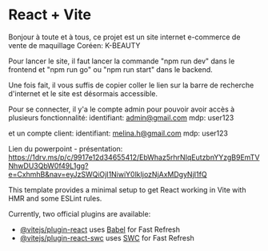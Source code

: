 # React + Vite

Bonjour à toute et à tous, ce projet est un site internet e-commerce de vente de maquillage Coréen: K-BEAUTY

Pour lancer le site, il faut lancer la commande "npm run dev" dans le frontend et "npm run go" ou "npm run start" dans le backend.

Une fois fait, il vous suffis de copier coller le lien sur la barre de recherche d'internet et le site est désormais accessible.

Pour se connecter, il y'a le compte admin pour pouvoir avoir accès à plusieurs fonctionnalité:
identifiant: admin@gmail.com
mdp: user123

et un compte client:
identifiant: melina.h@gmail.com
mdp: user123

Lien du powerpoint - présentation:
https://1drv.ms/p/c/9917e12d34655412/EbWhaz5rhrNIqEutzbnYYzgB9EmTVNhwDU3QbW0f49L1gg?e=CxhmhB&nav=eyJzSWQiOjI1NiwiY0lkIjozNjAxMDgyNjI1fQ

This template provides a minimal setup to get React working in Vite with HMR and some ESLint rules.

Currently, two official plugins are available:

- [@vitejs/plugin-react](https://github.com/vitejs/vite-plugin-react/blob/main/packages/plugin-react/README.md) uses [Babel](https://babeljs.io/) for Fast Refresh
- [@vitejs/plugin-react-swc](https://github.com/vitejs/vite-plugin-react-swc) uses [SWC](https://swc.rs/) for Fast Refresh
